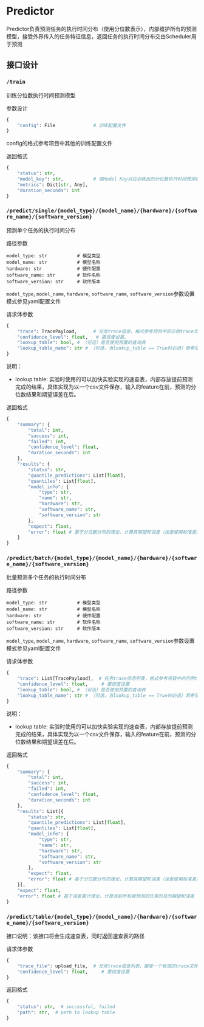 # Predictor

Predictor负责预测任务的执行时间分布（使用分位数表示），内部维护所有的预测模型，接受外界传入的任务特征信息，返回任务的执行时间分布交由Scheduler用于预测

## 接口设计

### `/train`

训练分位数执行时间预测模型

参数设计
```python
{
    "config": File              # 训练配置文件
}
```

config的格式参考项目中其他的训练配置文件

返回格式
```python
{
    "status": str,
    "model_key": str,           # 该Model Key对应训练出的分位数执行时间预测模型存储的Key
    "metrics": Dict[str, Any],
    "duration_seconds": int
}
```

### `/predict/single/{model_type}/{model_name}/{hardware}/{software_name}/{software_version}`

预测单个任务的执行时间分布

路径参数
```
model_type: str           # 模型类型
model_name: str           # 模型名称
hardware: str             # 硬件配置
software_name: str        # 软件名称
software_version: str     # 软件版本
```

`model_type`, `model_name`, `hardware`, `software_name`, `software_version`参数设置模式参见yaml配置文件

请求体参数
```python
{
    "trace": TracePayload,      # 任务trace信息，格式参考项目中的示例trace文件，该接口只接受一个trace项
    "confidence_level": float,   # 置信度设置,
    "lookup_table": bool, # （可选）是否使用预置的查询表
    "lookup_table_name": str # （可选，当lookup_table == True时必选）若希望使用查询表，查询表的文件名
}
```

说明：
- lookup table: 实验时使用的可以加快实验实现的速查表，内部存放提前预测完成的结果，具体实现为以一个csv文件保存，输入的feature在前，预测的分位数结果和期望误差在后。

返回格式
```python
{
    "summary": {
        "total": int,
        "success": int,
        "failed": int,
        "confidence_level": float,
        "duration_seconds": int
    },
    "results": {
        "status": str,
        "quantile_predictions": List[float],
        "quantiles": List[float],
        "model_info": {
            "type": str,
            "name": str,
            "hardware": str,
            "software_name": str,
            "software_version": str
        },
        "expect": float,
        "error": float # 基于分位数分布的理论，计算其期望和误差（误差使用标准差）
    }
}
```

### `/predict/batch/{model_type}/{model_name}/{hardware}/{software_name}/{software_version}`

批量预测多个任务的执行时间分布

路径参数
```
model_type: str           # 模型类型
model_name: str           # 模型名称
hardware: str             # 硬件配置
software_name: str        # 软件名称
software_version: str     # 软件版本
```

`model_type`, `model_name`, `hardware`, `software_name`, `software_version`参数设置模式参见yaml配置文件

请求体参数
```python
{
    "trace": List[TracePayload],  # 任务trace信息列表，格式参考项目中的示例trace文件，接受一组trace
    "confidence_level": float,     # 置信度设置
    "lookup_table": bool, # （可选）是否使用预置的查询表
    "lookup_table_name": str # （可选，当lookup_table == True时必选）若希望使用查询表，查询表的文件名
}
```

说明：
- lookup table: 实验时使用的可以加快实验实现的速查表，内部存放提前预测完成的结果，具体实现为以一个csv文件保存，输入的feature在前，预测的分位数结果和期望误差在后。

返回格式
```python
{
    "summary": {
        "total": int,
        "success": int,
        "failed": int,
        "confidence_level": float,
        "duration_seconds": int
    },
    "results": List[{
        "status": str,
        "quantile_predictions": List[float],
        "quantiles": List[float],
        "model_info": {
            "type": str,
            "name": str,
            "hardware": str,
            "software_name": str,
            "software_version": str
        },
        "expect": float,
        "error": float # 基于分位数分布的理论，计算其期望和误差（误差使用标准差）
    }],
    "expect": float,
    "error": float # 基于误差累计理论，计算当前所有被预测的任务的总的期望和误差（误差使用标准差）
}
```

### `/predict/table/{model_type}/{model_name}/{hardware}/{software_name}/{software_version}`

接口说明：该接口将会生成速查表，同时返回速查表的路径

请求体参数
```python
{
    "trace_file": upload_file,  # 任务trace信息列表，接受一个有效的trace文件
    "confidence_level": float,     # 置信度设置
}
```

返回格式
```python
{
	"status": str,  # successful, failed
	"path": str,  # path to lookup table
}
```